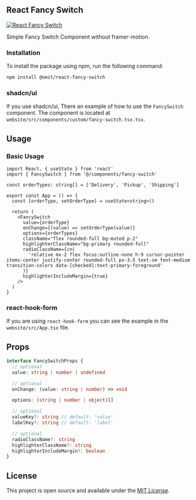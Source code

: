 ## React Fancy Switch

<a href='https://react-fancy-radio.vercel.app/' target='_blank'>
  <img src='https://i.postimg.cc/LJKS06Pr/Screenshot-2024-08-13-at-16-18-48.png' border='0' alt="React Fancy Switch" />
</a>

Simple Fancy Switch Component without framer-motion.

### Installation

To install the package using npm, run the following command:

```bash
npm install @omit/react-fancy-switch
```

### shadcn/ui

If you use shadcn/ui, There an example of how to use the
`FancySwitch` component. The component is located at `website/src/components/custom/fancy-switch.tsx.tsx`.

## Usage

### Basic Usage

```tsx
import React, { useState } from 'react'
import { FancySwitch } from '@/components/fancy-switch'

const orderTypes: string[] = ['Delivery', 'Pickup', 'Shipping']

export const App = () => {
  const [orderType, setOrderType] = useState<string>()

  return (
    <FancySwitch
      value={orderType}
      onChange={(value) => setOrderType(value)}
      options={orderTypes}
      className="flex rounded-full bg-muted p-2"
      highlighterClassName="bg-primary rounded-full"
      radioClassName={cn(
        'relative mx-2 flex focus:outline-none h-9 cursor-pointer items-center justify-center rounded-full px-3.5 text-sm font-medium transition-colors data-[checked]:text-primary-foreground'
      )}
      highlighterIncludeMargin={true}
    />
  )
}
```

### react-hook-form

If you are using `react-hook-form` you can see the example in the `website/src/App.tsx` file.

## Props

```ts
interface FancySwitchProps {
  // optional
  value: string | number | undefined

  // optional
  onChange: (value: string | number) => void

  options: (string | number | object)[]

  // optional
  valueKey?: string // default: 'value'
  labelKey?: string // default: 'label'

  // optional
  radioClassName?: string
  highlighterClassName?: string
  highlighterIncludeMargin?: boolean
}
```

## License

This project is open source and available under the [MIT License](LICENSE).
